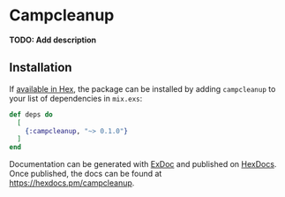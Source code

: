 # Campcleanup

**TODO: Add description**

## Installation

If [available in Hex](https://hex.pm/docs/publish), the package can be installed
by adding `campcleanup` to your list of dependencies in `mix.exs`:

```elixir
def deps do
  [
    {:campcleanup, "~> 0.1.0"}
  ]
end
```

Documentation can be generated with [ExDoc](https://github.com/elixir-lang/ex_doc)
and published on [HexDocs](https://hexdocs.pm). Once published, the docs can
be found at <https://hexdocs.pm/campcleanup>.

